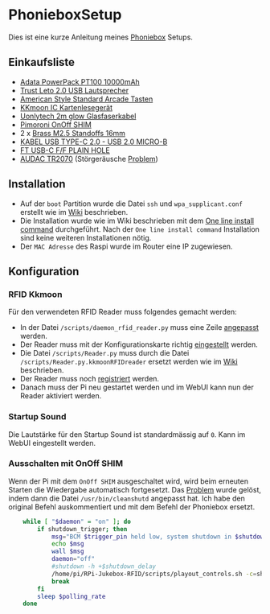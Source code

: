 # PhonieboxSetup
Dies ist eine kurze Anleitung meines [Phoniebox](https://github.com/MiczFlor/RPi-Jukebox-RFID) Setups.

## Einkaufsliste
* [Adata PowerPack PT100 10000mAh](https://www.galaxus.ch/de/s1/product/adata-powerpack-pt100-10000mah-powerbank-6337123)
* [Trust Leto 2.0 USB Lautsprecher](https://www.amazon.de/dp/B00JRW0M32/ref=pe_3044161_185740101_TE_item)
* [American Style Standard Arcade Tasten](https://www.amazon.de/dp/B07GBSJX2H/ref=pe_3044161_185740101_TE_item)
* [KKmoon IC Kartenlesegerät](https://www.amazon.de/dp/B011XI2DE8/ref=pe_3044161_185740101_TE_item)
* [Uonlytech 2m glow Glasfaserkabel](https://www.amazon.de/dp/B081JY4ZMJ/ref=pe_3044161_185740101_TE_item)
* [Pimoroni OnOff SHIM](https://www.pi-shop.ch/pimoroni-onoff-shim)
* 2 x [Brass M2.5 Standoffs 16mm](https://www.pi-shop.ch/brass-m2-5-standoffs-16mm-tall-black-plated-2er-pack)
* [KABEL USB TYPE-C 2.0 - USB 2.0 MICRO-B](https://www.conrad.ch/de/p/delock-usb-2-0-anschlusskabel-1x-usb-2-0-stecker-micro-b-1x-usb-c-stecker-1-00-m-schwarz-1371594.html)
* [FT USB-C F/F PLAIN HOLE](https://www.conrad.ch/de/p/xlr-adapter-usb-c-buchse-auf-usb-c-buchse-adapter-cp30201x-cliff-inhalt-1-st-2239986.html)
* [AUDAC TR2070](https://www.brack.ch/audac-entstoerfilter-tr2070-520216) (Störgeräusche [Problem](https://github.com/MiczFlor/RPi-Jukebox-RFID/issues/341))

## Installation
* Auf der `boot` Partition wurde die Datei `ssh` und `wpa_supplicant.conf` erstellt wie im [Wiki](https://github.com/MiczFlor/RPi-Jukebox-RFID/wiki/INSTALL-stretch#installation-and-configuration-via-ssh--headless-installation) beschrieben.
* Die Installation wurde wie im Wiki beschrieben mit dem [One line install command](https://github.com/MiczFlor/RPi-Jukebox-RFID) durchgeführt. Nach der `One line install command` Installation sind keine weiteren Installationen nötig.
* Der `MAC Adresse` des Raspi wurde im Router eine IP zugewiesen.

## Konfiguration

### RFID Kkmoon
Für den verwendeten RFID Reader muss folgendes gemacht werden:

* In der Datei `/scripts/daemon_rfid_reader.py` muss eine Zeile [angepasst](https://github.com/MiczFlor/RPi-Jukebox-RFID/issues/551#issuecomment-517492094) werden.
* Der Reader muss mit der Konfigurationskarte richtig [eingestellt](https://github.com/MiczFlor/RPi-Jukebox-RFID/wiki/RFID_Reader_KKMOON_Info) werden.
* Die Datei `/scripts/Reader.py` muss durch die Datei `/scripts/Reader.py.kkmoonRFIDreader` ersetzt werden wie im [Wiki](https://github.com/MiczFlor/RPi-Jukebox-RFID/wiki/RFID-Reader-Special#alternative-scripts) beschrieben.
* Der Reader muss noch [registriert](https://github.com/MiczFlor/RPi-Jukebox-RFID/wiki/CONFIGURE-stretch#register-your-usb-device-for-the-phoniebox) werden.
* Danach muss der Pi neu gestartet werden und im WebUI kann nun der Reader aktiviert werden.

### Startup Sound
Die Lautstärke für den Startup Sound ist standardmässig auf `0`. Kann im WebUI eingestellt werden.

### Ausschalten mit OnOff SHIM
Wenn der Pi mit dem `OnOff SHIM` ausgeschaltet wird, wird beim erneuten Starten die Wiedergabe automatisch fortgesetzt.
Das [Problem](https://github.com/MiczFlor/RPi-Jukebox-RFID/issues/1189#issuecomment-743426526) wurde gelöst, indem dann die Datei `/usr/bin/cleanshutd` angepasst hat. Ich habe den original Befehl auskommentiert und mit dem Befehl der Phoniebox ersetzt.

```bash
    while [ "$daemon" = "on" ]; do
        if shutdown_trigger; then
            msg="BCM $trigger_pin held low, system shutdown in $shutdown_delay minutes"
            echo $msg
            wall $msg
            daemon="off"
            #shutdown -h +$shutdown_delay
            /home/pi/RPi-Jukebox-RFID/scripts/playout_controls.sh -c=shutdown
            break
        fi
        sleep $polling_rate
    done
```
